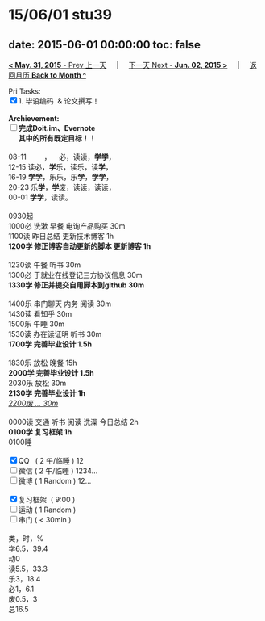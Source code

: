 # 15/06/01 stu39

date: 2015-06-01 00:00:00
toc: false
---
[**< May. 31, 2015** - Prev 上一天](/lifelogs/2015/05/d31.html) &nbsp; &nbsp; | &nbsp; &nbsp; [下一天 Next - **Jun. 02, 2015 >**](/lifelogs/2015/06/d02.html) &nbsp; &nbsp; |  &nbsp; &nbsp; [返回月历 **Back to Month ^**](/lifelogs/2015/06/index.html)
<br/><div>Pri Tasks:<br clear="none"/><input type="checkbox" checked="true" />1. 毕设编码  & 论文撰写！</div><div><br clear="none"/></div><div><strong>Archievement:</strong></div><div><strong><input type="checkbox" />完成Doit.im、</strong><strong>Evernote</strong></div><div><strong>      其中的</strong><strong>所有</strong><strong>既定目标！！</strong></div><div><div><br clear="none"/></div>08-11         ，    必，读读，<strong>学学</strong>，<br clear="none"/>12-15 读必，<strong>学</strong>乐，读乐，读<strong>学</strong>，</div><div>16-19 <strong>学学</strong>，乐乐，乐<strong>学</strong>，<strong>学学</strong>，<br clear="none"/>20-23 乐<strong>学</strong>，<strong>学</strong>废<span>，读读，读读，</span></div><div>00-01 <b>学学</b>，读读。<br/><div><br clear="none"/></div>0930起<br clear="none"/>1000必 洗漱 早餐 电询产品购买 30m</div><div>1100读 昨日总结 更新技术博客 1h</div><div><strong>1200学 修正博客自动更新的脚本 更新博客 1h</strong></div><div><div><br clear="none"/></div>1230读 午餐 听书 30m</div><div>1300必 于就业在线登记三方协议信息 30m</div><div><strong>1330学 修正并提交自用脚本到</strong><strong>github</strong><strong> 30m</strong></div><div><br clear="none"/></div><div>1400乐 串门聊天 内务 阅读 30m</div><div>1430读 看知乎 30m</div><div>1500乐 午睡 30m</div><div>1530读 办在读证明 听书 30m</div><div><strong>1700学 完善毕业设计 1.5h</strong></div><div><div><br clear="none"/></div>1830乐 放松 晚餐 15h</div><div><strong>2000学 完善毕业设计 1.5h</strong><div>2030乐 放松 30m</div><div><strong>2130学 完善毕业设计 1h</strong></div><div><i><u>2200废 … 30m</u></i></div><div><br/></div><div>0000读 交通 听书 阅读 洗澡 今日总结 2h</div></div><div><b>0100学 复习框架 1h</b></div><div>0100睡</div><div><br clear="none"/></div><div><input type="checkbox" checked="true" />QQ   ( 2 午/临睡 ) 12<br clear="none"/><input type="checkbox" />微信 ( 2 午/临睡 ) 1234…</div><div><input type="checkbox" />微博 ( 1 Random ) 12…</div><div><br clear="none"/></div><div><input type="checkbox" checked="true" />复习框架  ( 9:00 ) <br clear="none"/></div><div><input type="checkbox" />运动 ( 1 Random ) </div><div><input type="checkbox" />串门 ( < 30min ) </div><div><div><br clear="none"/></div>类，时，%<br clear="none"/>学6.5，39.4<br clear="none"/>动0<br clear="none"/>读5.5，33.3<br clear="none"/>乐3，18.4<br clear="none"/>必1，6.1<br clear="none"/>废0.5，3<br clear="none"/>总16.5</div>

